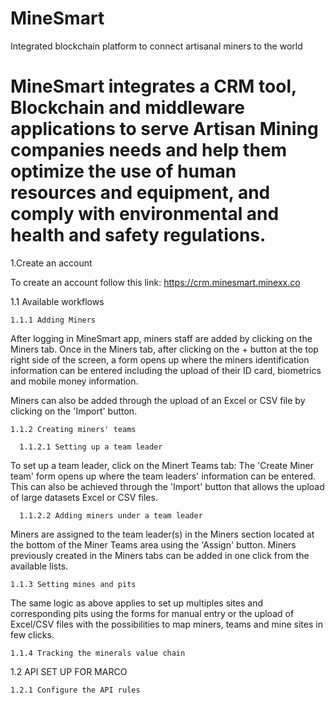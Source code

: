# MineSmart
Integrated blockchain platform to connect artisanal miners to the world

# MineSmart integrates a CRM tool,  Blockchain and middleware applications to serve Artisan Mining companies needs and help them optimize the use of human resources and equipment, and comply with environmental and health and safety regulations.

1.Create an account 

To create an account follow this link: https://crm.minesmart.minexx.co

  1.1 Available workflows
 
    1.1.1 Adding Miners
    
After logging in MineSmart app, miners staff are added by clicking on the Miners tab. Once in the Miners tab, after clicking on the + button at the top right side of the screen, a form opens up where the miners identification information can be entered including the upload of their ID card, biometrics and mobile money information. 

Miners can also be added through the upload of an Excel or CSV file by clicking on the 'Import' button.
    
    1.1.2 Creating miners' teams
    
      1.1.2.1 Setting up a team leader

To set up a team leader, click on the Minert Teams tab: The 'Create Miner team' form opens up where the team leaders' information can be entered. This can also be achieved through the 'Import' button that allows the upload of large datasets Excel or CSV files. 
      
      1.1.2.2 Adding miners under a team leader
      
 Miners are assigned to the team leader(s) in the Miners section located at the bottom of the Miner Teams area using the 'Assign' button. Miners previously created in the Miners tabs can be added in one click from the available lists.
    
    1.1.3 Setting mines and pits
    
The same logic as above applies to set up multiples sites and corresponding pits using the forms for manual entry or the upload of Excel/CSV files with the possibilities to map miners, teams and mine sites in few clicks.

    1.1.4 Tracking the minerals value chain
    

 
 
  1.2 API SET UP FOR MARCO
  
  
    1.2.1 Configure the API rules

  
 
 
